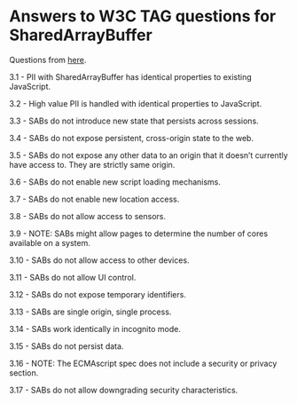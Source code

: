 # Answers to W3C TAG questions for SharedArrayBuffer

Questions from [here](https://www.w3.org/TR/security-privacy-questionnaire/).

3.1 - PII with SharedArrayBuffer has identical properties to existing
JavaScript.

3.2 - High value PII is handled with identical properties to JavaScript.

3.3 - SABs do not introduce new state that persists across sessions.

3.4 - SABs do not expose persistent, cross-origin state to the web.

3.5 - SABs do not expose any other data to an origin that it doesn’t currently
have access to. They are strictly same origin.

3.6 - SABs do not enable new script loading mechanisms.

3.7 - SABs do not enable new location access.

3.8 - SABs do not allow access to sensors.

3.9 - NOTE: SABs might allow pages to determine the number of cores available
on a system.

3.10 - SABs do not allow access to other devices.

3.11 - SABs do not allow UI control.

3.12 - SABs do not expose temporary identifiers.

3.13 - SABs are single origin, single process.

3.14 - SABs work identically in incognito mode.

3.15 - SABs do not persist data.

3.16 - NOTE: The ECMAscript spec does not include a security or privacy section.

3.17 - SABs do not allow downgrading security characteristics.
